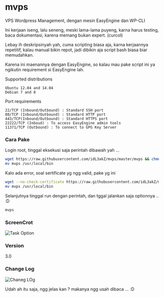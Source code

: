# mvps
VPS Wordpress Management, dengan mesin EasyEngine dan WP-CLI

Ini kerjaan iseng, lalu seneng, meski lama-lama puyeng, karna harus testing, baca dokumentasi, karena memang bukan expert. (curcol)

Lebay ih deskripsinyah yah, cuma scripting biasa aja, karna kerjaannya repetitif, kalau manual bikin repot, jadi dibikin aja script bash biasa biar memudahkan.

Karena ini maenannya dengan EasyEngine, so kalau mau pake script ini ya ngikutin requirement si EasyEngine lah.

Supported distributions

    Ubuntu 12.04 and 14.04
    Debian 7 and 8

Port requirements

    22/TCP (Inbound/Outbound) : Standard SSH port
    80/TCP (Inbound/Outbound) : Standard HTTP port
    443/TCP(Inbound/Outbound) : Standard HTTPS port
    22222/TCP (Inboud) : To access EasyEngine admin tools
    11371/TCP (Outbound) : To connect to GPG Key Server

### Cara Pake

Login root, tinggal eksekusi saja perintah dibawah yah ...

```sh
wget https://raw.githubusercontent.com/idL3akZ/mvps/master/mvps && chmod +x mvps
mv mvps /usr/local/bin
```

Kalo ada error, soal sertificate yg ngg valid, pake yg ini

```sh
wget --no-check-certificate https://raw.githubusercontent.com/idL3akZ/mvps/master/mvps && chmod +x mvps
mv mvps /usr/local/bin
```

Selanjutnya tinggal run dengan perintah, dan tggal jalankan saja optionnya .. :D
```sh
mvps
```

### ScreenCrot

![Task Option](http://i.imgur.com/rR9hM5q.png)

### Version
3.0

### Change Log

![Chaneg LOg](http://i.imgur.com/SHRawqv.png)

Udah ah itu saja, ngg jelas kan ? makanya ngg usah dibaca ... :D
